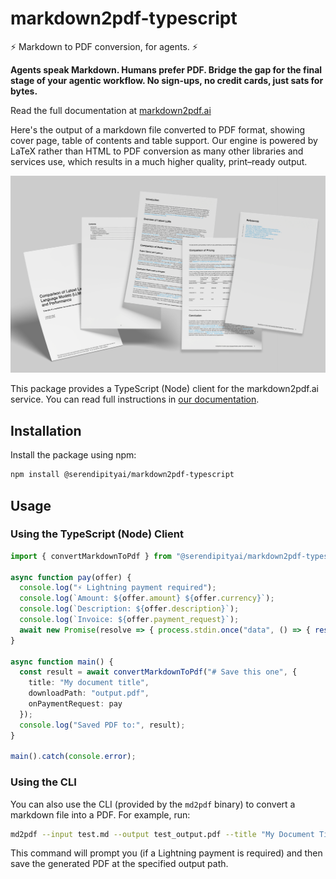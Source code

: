 # markdown2pdf-typescript

⚡ Markdown to PDF conversion, for agents. ⚡

**Agents speak Markdown. Humans prefer PDF.
Bridge the gap for the final stage of your agentic workflow.
No sign-ups, no credit cards, just sats for bytes.**

Read the full documentation at [markdown2pdf.ai](https://markdown2pdf.ai)

Here's the output of a markdown file converted to PDF format, showing cover page, table of contents and table support. Our engine is powered by LaTeX rather than HTML to PDF conversion as many other libraries and services use, which results in a much higher quality, print–ready output.

<img src="https://raw.githubusercontent.com/Serendipity-AI/markdown2pdf-python/refs/heads/master/images/examples.png" />

This package provides a TypeScript (Node) client for the markdown2pdf.ai service. You can read full instructions in [our documentation](https://markdown2pdf.ai).

## Installation

Install the package using npm:

```bash
npm install @serendipityai/markdown2pdf-typescript
```

## Usage

### Using the TypeScript (Node) Client

```typescript
import { convertMarkdownToPdf } from "@serendipityai/markdown2pdf-typescript";

async function pay(offer) {
  console.log("⚡ Lightning payment required");
  console.log(`Amount: ${offer.amount} ${offer.currency}`);
  console.log(`Description: ${offer.description}`);
  console.log(`Invoice: ${offer.payment_request}`);
  await new Promise(resolve => { process.stdin.once("data", () => { resolve(); }); });
}

async function main() {
  const result = await convertMarkdownToPdf("# Save this one", {
    title: "My document title",
    downloadPath: "output.pdf",
    onPaymentRequest: pay
  });
  console.log("Saved PDF to:", result);
}

main().catch(console.error);
```

### Using the CLI

You can also use the CLI (provided by the `md2pdf` binary) to convert a markdown file into a PDF. For example, run:

```bash
md2pdf --input test.md --output test_output.pdf --title "My Document Title"
```

This command will prompt you (if a Lightning payment is required) and then save the generated PDF at the specified output path.
